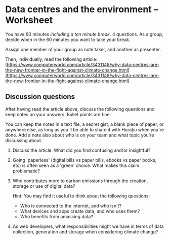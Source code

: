 # Data centres and the environment – Worksheet

You have 60 minutes _including a ten minute break._ 4 questions.
As a group, decide when in the 60 minutes you want to take your break.

Assign one member of your group as note taker, and another as presenter.

Then, individually, read the following article:
[https://www.computerworld.com/article/3431148/why-data-centres-are-the-new-frontier-in-the-fight-against-climate-change.html](https://www.computerworld.com/article/3431148/why-data-centres-are-the-new-frontier-in-the-fight-against-climate-change.html)

## Discussion questions

After having read the article above, discuss the following questions and keep
notes on your answers. Bullet points are fine.

You can keep the notes in a text file, a secret gist, a blank piece of paper, or
anywhere else, as long as you'll be able to share it with Horațiu when you're
done. Add a note also about who is on your team and what topic you're discussing
about.

1. Discuss the article. What did you find confusing and/or insightful?

2. Going 'paperless' (digital bills vs paper bills, ebooks vs paper books, etc)
   is often seen as a 'green' choice. What makes this claim problematic?

3. Who contributes more to carbon emissions through the creation, storage or use
   of digital data?

   Hint: You may find it useful to think about the following questions:

    - Who is connected to the internet, and who isn't?
    - What devices and apps create data, and who uses them?
    - Who benefits from amassing data?

4. As web developers, what responsibilities might we have in terms of data
   collection, generation and storage when considering climate change?

